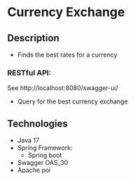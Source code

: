 # Currency Exchange
## Description
- Finds the best rates for a currency
### RESTful API:
See http://localhost:8080/swagger-ui/
- Query for the best currency exchange

## Technologies
- Java 17
- Spring Framework:
  - Spring boot
- Swagger OAS_30
- Apache poi